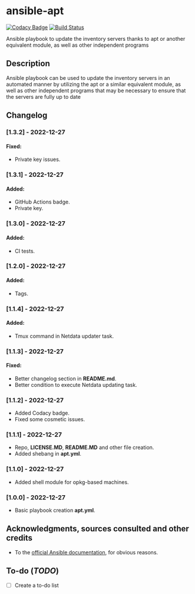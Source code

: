 # ansible-apt
[![Codacy Badge](https://app.codacy.com/project/badge/Grade/6aa675bb5e4749f885e1b2cbcd01fe51)](https://www.codacy.com/gh/Veltys/ansible-apt/dashboard?utm_source=github.com&amp;utm_medium=referral&amp;utm_content=Veltys/ansible-apt&amp;utm_campaign=Badge_Grade)
[![Build Status](https://github.com/Veltys/ansible-apt/actions/workflows/tester.yml/badge.svg?branch=master)](https://github.com/Veltys/ansible-apt/actions)

Ansible playbook to update the inventory servers thanks to apt or another equivalent module, as well as other independent programs


## Description
Ansible playbook can be used to update the inventory servers in an automated manner by utilizing the apt or a similar equivalent module, as well as other independent programs that may be necessary to ensure that the servers are fully up to date


## Changelog
### [1.3.2] - 2022-12-27
#### Fixed:
- Private key issues.

### [1.3.1] - 2022-12-27
#### Added:
- GitHub Actions badge.
- Private key.

### [1.3.0] - 2022-12-27
#### Added:
- CI tests.

### [1.2.0] - 2022-12-27
#### Added:
- Tags.

### [1.1.4] - 2022-12-27
#### Added:
- Tmux command in Netdata updater task.

### [1.1.3] - 2022-12-27
#### Fixed:
- Better changelog section in **README.md**.
- Better condition to execute Netdata updating task.

### [1.1.2] - 2022-12-27
- Added Codacy badge.
- Fixed some cosmetic issues.

### [1.1.1] - 2022-12-27
- Repo, **LICENSE.MD**, **README.MD** and other file creation.
- Added shebang in **apt.yml**.

### [1.1.0] - 2022-12-27
- Added shell module for opkg-based machines.

### [1.0.0] - 2022-12-27
- Basic playbook creation **apt.yml**.


## Acknowledgments, sources consulted and other credits
* To the [official Ansible documentation](https://docs.ansible.com/ansible/latest/index.html), for obvious reasons.


## To-do (*TODO*)
- [ ] Create a to-do list
